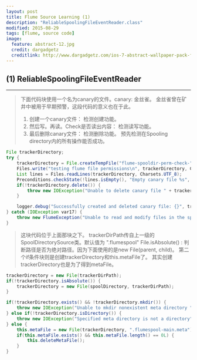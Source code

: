 ```yaml
---
layout: post
title: Flume Source Learning (1)
description: "ReliableSpoolingFileEventReader.class"
modified: 2015-08-29
tags: [flume, source code]
image:
  feature: abstract-12.jpg
  credit: dargadgetz
  creditlink: http://www.dargadgetz.com/ios-7-abstract-wallpaper-pack-for-iphone-5-and-ipod-touch-retina/
---
```


## (1) ReliableSpoolingFileEventReader
-----


>下面代码块使用一个名为canary的文件。canary: 金丝雀。
>金丝雀曾在矿井中被用于早期预警，这段代码的意义也在于此。
>1. 创建一个canary文件： 检测创建功能。
>2. 然后写。再读。Check是否读出内容： 检测读写功能。
>3. 最后删除canary文件： 检测删除功能。
>预先检测在Spooling directory内的所有操作能否成功。

``` java
File trackerDirectory;
try {
    trackerDirectory = File.createTempFile("flume-spooldir-perm-check-", ".canary", spoolDirectory);
    Files.write("testing flume file permissions\n", trackerDirectory, Charsets.UTF_8);
    List lines = Files.readLines(trackerDirectory, Charsets.UTF_8);
    Preconditions.checkState(!lines.isEmpty(), "Empty canary file %s", new Object[]{trackerDirectory});
    if(!trackerDirectory.delete()) {
        throw new IOException("Unable to delete canary file " + trackerDirectory);
    }

    logger.debug("Successfully created and deleted canary file: {}", trackerDirectory);
} catch (IOException var17) {
    throw new FlumeException("Unable to read and modify files in the spooling directory: " + spoolDirectory, var17);
}
```

>这块代码位于上面那块之下。
>trackerDirPath传自上一级的SpoolDirectorySource类。默认值为 ".flumespool"
>File.isAbsolute() : 判断路径是否为绝对路径。因为下面使用的是new File(parent, child)。
>第二个if条件块则是创建trackerDirectory和this.metaFile了。
>其实创建trackerDirectory也是为了得到metaFile。

``` java
trackerDirectory = new File(trackerDirPath);
if(!trackerDirectory.isAbsolute()) {
    trackerDirectory = new File(spoolDirectory, trackerDirPath);
}

if(!trackerDirectory.exists() && !trackerDirectory.mkdir()) {
    throw new IOException("Unable to mkdir nonexistent meta directory " + trackerDirectory);
} else if(!trackerDirectory.isDirectory()) {
    throw new IOException("Specified meta directory is not a directory" + trackerDirectory);
} else {
    this.metaFile = new File(trackerDirectory, ".flumespool-main.meta");
    if(this.metaFile.exists() && this.metaFile.length() == 0L) {
        this.deleteMetaFile();
    }
}
```
